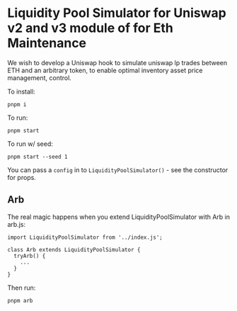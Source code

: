 # Liquidity Pool Simulator for Uniswap v2 and v3 module of for Eth Maintenance

We wish to develop a Uniswap hook to simulate uniswap lp trades between ETH and an arbitrary token, to enable optimal inventory asset price management, control.

To install:
```
pnpm i
```

To run:
```
pnpm start
```

To run w/ seed:
```
pnpm start --seed 1
```

You can pass a `config` in to `LiquidityPoolSimulator()` - see the constructor for props.

## Arb

The real magic happens when you extend LiquidityPoolSimulator with Arb in arb.js:
```
import LiquidityPoolSimulator from '../index.js';

class Arb extends LiquidityPoolSimulator {
  tryArb() {
    ...
  }
}
```

Then run:
```
pnpm arb
```

